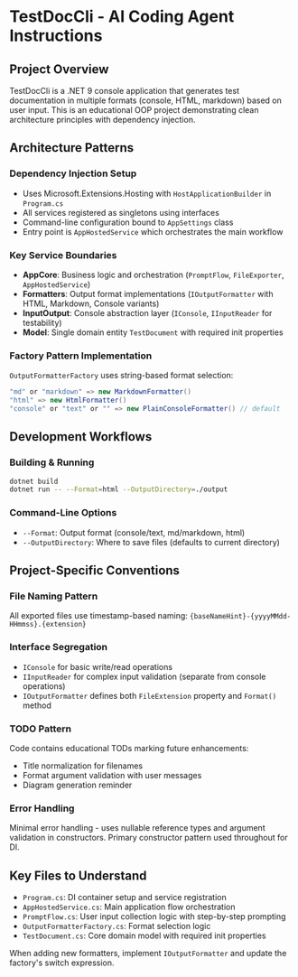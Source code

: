 # TestDocCli - AI Coding Agent Instructions

## Project Overview
TestDocCli is a .NET 9 console application that generates test documentation in multiple formats (console, HTML, markdown) based on user input. This is an educational OOP project demonstrating clean architecture principles with dependency injection.

## Architecture Patterns

### Dependency Injection Setup
- Uses Microsoft.Extensions.Hosting with `HostApplicationBuilder` in `Program.cs`
- All services registered as singletons using interfaces
- Command-line configuration bound to `AppSettings` class
- Entry point is `AppHostedService` which orchestrates the main workflow

### Key Service Boundaries
- **AppCore**: Business logic and orchestration (`PromptFlow`, `FileExporter`, `AppHostedService`)
- **Formatters**: Output format implementations (`IOutputFormatter` with HTML, Markdown, Console variants)
- **InputOutput**: Console abstraction layer (`IConsole`, `IInputReader` for testability)
- **Model**: Single domain entity `TestDocument` with required init properties

### Factory Pattern Implementation
`OutputFormatterFactory` uses string-based format selection:
```csharp
"md" or "markdown" => new MarkdownFormatter()
"html" => new HtmlFormatter()
"console" or "text" or "" => new PlainConsoleFormatter() // default
```

## Development Workflows

### Building & Running
```bash
dotnet build
dotnet run -- --Format=html --OutputDirectory=./output
```

### Command-Line Options
- `--Format`: Output format (console/text, md/markdown, html)  
- `--OutputDirectory`: Where to save files (defaults to current directory)

## Project-Specific Conventions

### File Naming Pattern
All exported files use timestamp-based naming: `{baseNameHint}-{yyyyMMdd-HHmmss}.{extension}`

### Interface Segregation
- `IConsole` for basic write/read operations
- `IInputReader` for complex input validation (separate from console operations)
- `IOutputFormatter` defines both `FileExtension` property and `Format()` method

### TODO Pattern
Code contains educational TODs marking future enhancements:
- Title normalization for filenames
- Format argument validation with user messages
- Diagram generation reminder

### Error Handling
Minimal error handling - uses nullable reference types and argument validation in constructors. Primary constructor pattern used throughout for DI.

## Key Files to Understand
- `Program.cs`: DI container setup and service registration
- `AppHostedService.cs`: Main application flow orchestration  
- `PromptFlow.cs`: User input collection logic with step-by-step prompting
- `OutputFormatterFactory.cs`: Format selection logic
- `TestDocument.cs`: Core domain model with required init properties

When adding new formatters, implement `IOutputFormatter` and update the factory's switch expression.